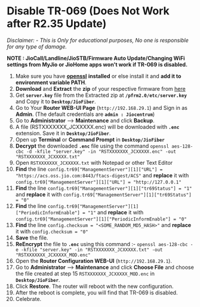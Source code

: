 # Disable TR-069 (Does Not Work after R2.35 Update)

*Disclaimer: - This is Only for educational purposes, No one is responsible for any type of damage.*

**NOTE : JioCall/Landline/JioSTB/Firmware Auto Update/Changing WiFi settings from MyJio or JioHome apps won't work if TR-069 is disabled.**

1. Make sure you have [**openssl**](https://wiki.openssl.org/index.php/Binaries) **installed** or else install it and **add it to environment variable PATH**.
2. **Download** and **Extract** the **zip** of your respective firmware from [here](https://github.com/itsyourap/JioFiber-Home-Gateway/tree/master/Firmwares/)
3. Get **`server.key`** file from the Extracted zip at **`/pfrm2.0/etc/server.key`** and Copy it to **`Desktop/JioFiber`**.
4. Go to Your **Router WEB-UI Page** (`http://192.168.29.1`) and Sign in as **Admin**. (The default credentials are **`admin : Jiocentrum`**)
5. Go to **Administrator** --> **Maintenance** and click **Backup**.
6. A file (RSTXXXXXXX_JCXXXXX.enc) will be downloaded with **`.enc`** extension. Save it in **`Desktop/JioFiber`**.
7. Open up **Terminal** or **Command Prompt** in **`Desktop/JioFiber`**
8. **Decrypt** the downloaded **`.enc`** file using the command 
`openssl aes-128-cbc -d -kfile "server.key" -in "RSTXXXXXXX_JCXXXXX.enc" -out "RSTXXXXXXX_JCXXXXX.txt"`
9. Open `RSTXXXXXXX_JCXXXXX.txt` with Notepad or other Text Editor 
10. **Find** the line 
`config.tr69["ManagementServer"][1]["URL"] = "https://acs.oss.jio.com:8443/ftacs-digest/ACS"`
and **replace** it with
`config.tr69["ManagementServer"][1]["URL"] = "http://127.0.0.1"`
11. **Find** the line
`config.tr69["ManagementServer"][1]["tr69Status"] = "1"`
and **replace** it with
`config.tr69["ManagementServer"][1]["tr69Status"] = "0"`
12. **Find** the line
`config.tr69["ManagementServer"][1]["PeriodicInformEnable"] = "1"`
and **replace** it with
`config.tr69["ManagementServer"][1]["PeriodicInformEnable"] = "0"`
13. **Find** the line
`config.checksum = "<SOME_RANDOM_MD5_HASH>"`
and **replace** it with
`config.checksum = "0"`
14. **Save** the file.
15. **ReEncrypt** the file to **`.enc`** using this command :-
`openssl aes-128-cbc -e -kfile "server.key" -in "RSTXXXXXXX_JCXXXXX.txt" -out "RSTXXXXXXX_JCXXXXX_MOD.enc"`
16. Open the **Router Configuration WEB-UI** (`http://192.168.29.1`).
17. Go to **Administrator** --> **Maintenance** and click **Choose File** and choose the file created at step 15 `RSTXXXXXXX_JCXXXXX_MOD.enc` in **`Desktop/JioFiber`**.
18. Click **Restore**. The router will reboot with the new configuration.
19. After the reboot is complete, you will find that TR-069 is disabled.
20. Celebrate.
